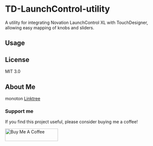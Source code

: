 # TD-LaunchControl-utility
A utility for integrating Novation LaunchControl XL with TouchDesigner, allowing easy mapping of knobs and sliders.

## Usage

## License
MIT 3.0

## About Me
monoton 
[Linktree](https://linktr.ee/monoton)

### Support me
If you find this project useful, please consider buying me a coffee!

<a href="https://www.buymeacoffee.com/monoton" target="_blank"><img src="https://cdn.buymeacoffee.com/buttons/default-orange.png" alt="Buy Me A Coffee" height="41" width="174"></a>
